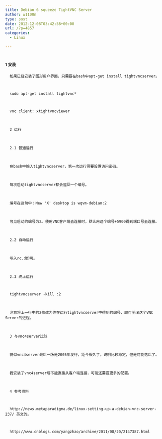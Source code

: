 ```yaml
---
title: Debian 6 squeeze TightVNC Server
author: w1100n
type: post
date: 2012-12-08T03:42:58+00:00
url: /?p=4857
categories:
  - Linux

---
```

# <span style="font-size: 13px;">1 安装

  <div id="cnblogs_post_body">
    
      如果已经安装了图形用户界面，只需要在bash中apt-get install tightvncserver。
    
    
    
      sudo apt-get install tightvnc*
    
    
    
      vnc client: xtightvncviewer
    
    
    
      2 运行
    
    
    
      2.1 普通运行
    
    
    
      在bash中输入tightvncserver，第一次运行需要设置访问密码。
    
    
    
      每次启动tightvncserver都会返回一个编号。
    
    
    
      编号在这句中：New 'X' desktop is wqvm-debian:2
    
    
    
      可见启动的编号为2。使用VNC客户端去连接时，默认用这个编号+5900得到端口号去连接。
    
    
    
      2.2 自动运行
    
    
    
      写入rc.d即可。
    
    
    
      2.3 终止运行
    
    
    
      tightvncserver -kill :2
    
    
    
      注意将上一行中的2修改为你在运行tightvncserver中得到的编号，即可关闭这个VNC Server的进程。
    
    
    
      3 与vnc4server比较
    
    
    
      貌似vnc4server最后一版是2005年发行，距今很久了。说明比较稳定，但是可能落后了。
    
    
    
      我安装了vnc4server后不能直接从客户端连接，可能还需要更多的配置。
    
    
    
      4 参考资料
    
    
    
      http://news.metaparadigma.de/linux-setting-up-a-debian-vnc-server-237/ 英文的。
    
    
    
      http://www.cnblogs.com/yangzhao/archive/2011/08/20/2147387.html
  
